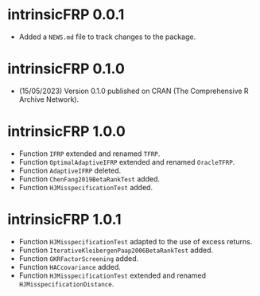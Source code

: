 # intrinsicFRP 0.0.1

* Added a `NEWS.md` file to track changes to the package.

# intrinsicFRP 0.1.0

* (15/05/2023) Version 0.1.0 published on CRAN (The Comprehensive R Archive Network).

# intrinsicFRP 1.0.0

* Function `IFRP` extended and renamed `TFRP`.
* Function `OptimalAdaptiveIFRP` extended and renamed `OracleTFRP`.
* Function `AdaptiveIFRP` deleted.
* Function `ChenFang2019BetaRankTest` added.
* Function `HJMisspecificationTest` added.

# intrinsicFRP 1.0.1

* Function `HJMisspecificationTest` adapted to the use of excess returns.
* Function `IterativeKleibergenPaap2006BetaRankTest` added.
* Function `GKRFactorScreening` added.
* Function `HACcovariance` added.
* Function `HJMisspecificationTest` extended and renamed `HJMisspecificationDistance`.
